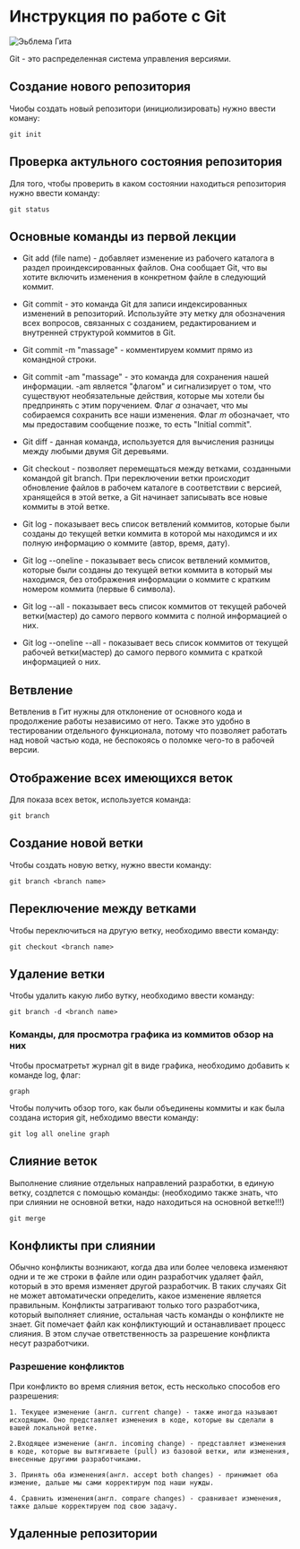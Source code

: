 # Инструкция по работе с Git

![Эьблема Гита](image_git.jpeg)

Git - это распределенная система управления версиями.

## Создание нового репозитория 

Чиобы создать новый репозитори (инициолизировать) нужно ввести коману:

    git init

## Проверка актульного состояния репозитория

Для того, чтобы проверить в каком состоянии находиться репозитория нужно ввести команду:

    git status

## Основные команды из первой лекции

* Git add (file name) - добавляет изменение из рабочего каталога в раздел проиндексированных файлов. Она сообщает Git, что вы хотите включить изменения в конкретном файле в следующий коммит.

 * Git commit - это команда Git для записи индексированных изменений в репозиторий. Используйте эту метку для обозначения всех вопросов, связанных с созданием, редактированием и внутренней структурой коммитов в Git.

  * Git commit -m "massage" - комментируем коммит прямо из командной строки.

* Git commit -am "massage" -  это команда для сохранения нашей информации. -am является "флагом" и сигнализирует о том, что существуют необязательные действия, которые мы хотели бы предпринять с этим поручением. Флаг *a* означает, что мы собираемся сохранить все наши изменения. Флаг *m* обозначает, что мы предоставим сообщение позже, то есть "Initial commit".

* Git diff - данная команда, используется для вычисления разницы между любыми двумя Git деревьями.

 * Git checkout - позволяет перемещаться между ветками, созданными командой git branch. При переключении ветки происходит обновление файлов в рабочем каталоге в соответствии с версией, хранящейся в этой ветке, а Git начинает записывать все новые коммиты в этой ветке.

  * Git log - показывает весь список ветвлений коммитов, которые были созданы до  текущей ветки коммита в которой мы находимся и их полную информацию о коммите (автор, время, дату).

* Git log --oneline - показывает весь список ветвлений коммитов, которые были созданы до текущей ветки коммита в который мы находимся, без отображения информации о коммите с кратким номером коммита (первые 6 символа).

* Git log --all - показывает весь список коммитов от текущей рабочей ветки(мастер) до самого первого коммита с полной информацией о них.

* Git log --oneline --all -  показывает весь список коммитов от текущей рабочей ветки(мастер) до самого первого коммита с краткой информацией о них.

 ## Ветвление 

 Ветвленив в Гит нужны для отклонение от основного кода и продолжение работы независимо от него. Также это удобно в тестировании отдельного функционала, потому что позволяет работать над новой частью кода, не беспокоясь о поломке чего-то в рабочей версии.

## Отображение всех имеющихся веток

 Для показа всех веток, используется команда:

    git branch

## Создание новой ветки

Чтобы создать новую ветку, нужно ввести команду:

    git branch <branch name>

## Переключение между ветками

Чтобы переключиться на другую ветку, необходимо ввести команду:

    git checkout <branch name>


## Удаление ветки

Чтобы удалить какую либо вутку, необходимо ввести команду:

    git branch -d <branch name>

### Команды, для просмотра графика из коммитов обзор на них

Чтобы просматретьт журнал git в виде графика, необходимо добавить к команде log, флаг:

    graph

 Чтобы получить обзор того, как были объединены коммиты и как была создана история git, небходимо ввести команду:

    git log all oneline graph

## Слияние веток

Выполнение слияние отдельных направлений разработки, в единую ветку, создпется с помощью команды:
(необходимо также знать, что при слиянии не основной ветки, надо находиться на основной ветке!!!)

    git merge

## Конфликты при слиянии

Обычно конфликты возникают, когда два или более человека изменяют одни и те же строки в файле или один разработчик удаляет файл, который в это время изменяет другой разработчик. В таких случаях Git не может автоматически определить, какое изменение является правильным. Конфликты затрагивают только того разработчика, который выполняет слияние, остальная часть команды о конфликте не знает. Git помечает файл как конфликтующий и останавливает процесс слияния. В этом случае ответственность за разрешение конфликта несут разработчики.

### Разрешение конфликтов

При конфликто во время слияния веток, есть несколько способов его разрешения:

    1. Текущее изменение (англ. current change) - также иногда называют исходящим. Оно представляет изменения в коде, которые вы сделали в вашей локальной ветке.

    2.Входящее изменение (англ. incoming change) - представляет изменения в коде, которые вы вытягиваете (pull) из базовой ветки, или изменения, внесенные другими разработчиками.

    3. Принять оба изменения(англ. accept both changes) - принимает оба измение, дальше мы сами корректирум под наши нужды.

    4. Сравнить изменения(англ. compare changes) - сравнивает изменения, тажке дальше корректируем под свою задачу.

## Удаленные репозитории
